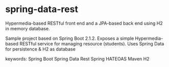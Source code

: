 # spring-data-rest
Hypermedia-based RESTful front end and a JPA-based back end using H2 in memory database.

Sample project based on Spring Boot 2.1.2.
Exposes a simple Hypermedia-based RESTful service for managing resource (students). Uses Spring Data for persistence & H2 as database

keywords:
  Spring Boot 
  Spring Data Rest
  Spring HATEOAS
  Maven
  H2

